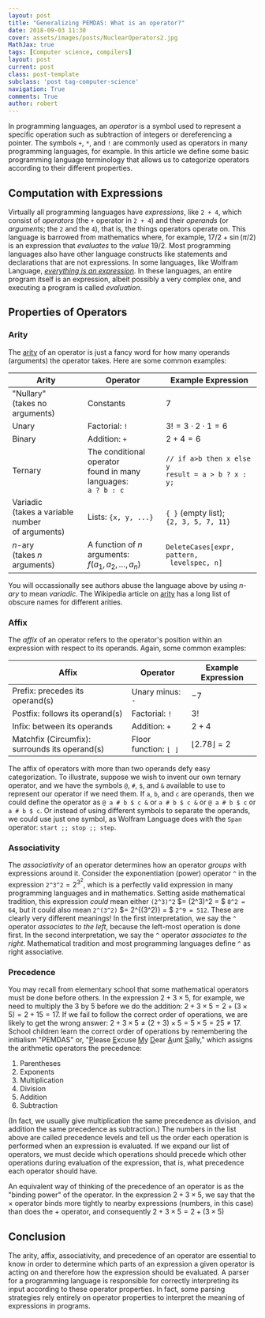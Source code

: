 ```yaml
---
layout: post
title: "Generalizing PEMDAS: What is an operator?"
date: 2018-09-03 11:30
cover: assets/images/posts/NuclearOperators2.jpg
MathJax: true
tags: [Computer science, compilers]
layout: post
current: post
class: post-template
subclass: 'post tag-computer-science'
navigation: True
comments: True
author: robert
---
```


In programming languages, an *operator* is a symbol used to represent a specific operation such as subtraction of integers or dereferencing a pointer. The symbols `+`, `*`, and `!` are commonly used as operators in many programming languages, for example. In this article we define some basic programming language terminology that allows us to categorize operators according to their different properties.

## Computation with Expressions

Virtually all programming languages have *expressions*, like `2 + 4`, which consist of *operators* (the `+` operator in `2 + 4`) and their *operands* (or *arguments*; the `2` and the `4`), that is, the things operators operate on.  This language is barrowed from mathematics where, for example, $17/2 + \sin(\pi/2)$ is an expression that *evaluates* to the *value* $19/2$. Most programming languages also have other language constructs like statements and declarations that are not expressions. In some languages, like Wolfram Language, [*everything is an expression*](https://reference.wolfram.com/language/tutorial/EverythingIsAnExpression.html). In these languages, an entire program itself is an expression, albeit possibly a very complex one, and executing a program is called *evaluation*.

## Properties of Operators

### Arity

The [arity](https://en.wikipedia.org/wiki/Arity) of an operator is just a fancy word for how many operands (arguments) the operator takes. Here are some common examples:

| Arity | Operator | Example Expression |
|-------|----------|--------------------|
| "Nullary"<br> (takes no arguments)| Constants | 7  |
| Unary  | Factorial: `!` | $3! = 3 \cdot 2 \cdot 1 = 6$ |
| Binary | Addition: `+` | $2 + 4 = 6$ |
| Ternary | The conditional operator <br>found in many languages: <br>`a ? b : c` | `// if a>b then x else y` <br>`result = a > b ? x : y; `|
| Variadic <br>(takes a variable number <br>of arguments) | Lists: `{x, y, ...}` | `{ }` (empty list); <br>`{2, 3, 5, 7, 11}` |
| $n$-ary <br>(takes $n$ arguments) | A function of $n$ arguments:<br> $f(a_1, a_2, \ldots, a_n)$ | `DeleteCases[expr, pattern,`<br>` levelspec, n]` |

You will occassionally see authors abuse the language above by using *n-ary* to mean *variadic*. The Wikipedia article on [arity](https://en.wikipedia.org/wiki/Arity) has a long list of obscure names for different arities.

### Affix

The *affix* of an operator refers to the operator's position within an expression with respect to its operands. Again, some common examples:

| Affix | Operator | Example Expression |
|-------|----------|--------------------|
| Prefix: precedes its operand(s) | Unary minus: `-` | $-7$ |
| Postfix: follows its operand(s) | Factorial: `!` | $3!$ |
| Infix: between its operands | Addition: `+` | $2 + 4$ |
| Matchfix (Circumfix): surrounds its operand(s) | Floor function: `⌊ ⌋` |  $\lfloor{2.78}\rfloor = 2$ |

The affix of operators with more than two operands defy easy categorization. To illustrate, suppose we wish to invent our own ternary operator, and we have the symbols `@`, `#`, `$`, and `&` available to use to represent our operator if we need them. If `a`, `b`, and `c` are operands, then we could define the operator as `@ a # b $ c &` or `a # b $ c &` or `@ a # b $ c` or `a # b $ c`. Or instead of using different symbols to separate the operands, we could use just one symbol, as Wolfram Language does with the `Span` operator: `start ;; stop ;; step`. 

### Associativity

The *associativity* of an operator determines how an operator *groups* with expressions around it. Consider the exponentiation (power) operator `^` in the expression `2^3^2`$=2^{3^2}$, which is a perfectly valid expression in many programming languages and in mathematics. Setting aside mathematical tradition, this expression *could* mean either `(2^3)^2` $= (2^3)^2 = $ `8^2 = 64`, but it could also mean `2^(3^2)` $= 2^{(3^2)} = $ `2^9 = 512`. These are clearly very different meanings! In the first interpretation, we say the `^` operator *associates to the left*, because the left-most operation is done first. In the second interpretation, we say the `^` operator *associates to the right*. Mathematical tradition and most programming languages define `^` as right associative.

### Precedence

You may recall from elementary school that some mathematical operators must be done before others. In the expression  $2+3\times 5$, for example, we need to multiply the 3 by 5 before we do the addition: $2+3\times 5 = 2+(3\times 5) = 2+15 = 17$. If we fail to follow the correct order of operations, we are likely to get the wrong answer: $2+3\times 5 \neq (2 + 3) \times 5 = 5 \times 5 = 25 \neq 17$. School children learn the correct order of operations by remembering the initialism "PEMDAS" or, "<u>P</u>lease <u>E</u>xcuse <u>M</u>y <u>D</u>ear <u>A</u>unt <u>S</u>ally," which assigns the arithmetic operators the precedence:

1. Parentheses
2. Exponents
3. Multiplication
4. Division
5. Addition
6. Subtraction

(In fact, we usually give multiplication the same precedence as division, and addition the same precedence as subtraction.)  The numbers in the list above are called precedence levels and tell us the order each operation is performed when an expression is evaluated. If we expand our list of operators, we must decide which operations should precede which other operations during evaluation of the expression, that is, what precedence each operator should have.

An equivalent way of thinking of the precedence of an operator is as the "binding power" of the operator. In the expression $2+3\times 5$, we say that the $\times$ operator binds more tightly to nearby expressions (numbers, in this case) than does the $+$ operator, and consequently $2+3\times 5 = 2+(3\times 5)$

## Conclusion

The arity, affix, associativity, and precedence of an operator are essential to know in order to determine which parts of an expression a given operator is acting on and therefore how the expression should be evaluated. A parser for a programming language is responsible for correctly interpreting its input according to these operator properties. In fact, some parsing strategies rely entirely on operator properties to interpret the meaning of expressions in programs. 